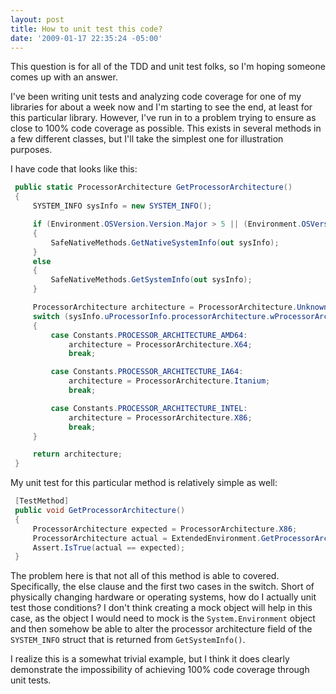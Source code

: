 ```yaml
---
layout: post
title: How to unit test this code?
date: '2009-01-17 22:35:24 -05:00'
---
```


This question is for all of the TDD and unit test folks, so I'm hoping someone comes up with an answer.

I've been writing unit tests and analyzing code coverage for one of my libraries for about a week now and I'm starting to see the end, at least for this particular library. However, I've run in to a problem trying to ensure as close to 100% code coverage as possible. This exists in several methods in a few different classes, but I'll take the simplest one for illustration purposes.

I have code that looks like this:

```csharp
 public static ProcessorArchitecture GetProcessorArchitecture()
 {
     SYSTEM_INFO sysInfo = new SYSTEM_INFO();

     if (Environment.OSVersion.Version.Major > 5 || (Environment.OSVersion.Version.Major == 5 && Environment.OSVersion.Version.Minor >= 1))
     {
         SafeNativeMethods.GetNativeSystemInfo(out sysInfo);
     }
     else
     {
         SafeNativeMethods.GetSystemInfo(out sysInfo);
     }

     ProcessorArchitecture architecture = ProcessorArchitecture.Unknown;
     switch (sysInfo.uProcessorInfo.processorArchitecture.wProcessorArchitecture)
     {
         case Constants.PROCESSOR_ARCHITECTURE_AMD64:
             architecture = ProcessorArchitecture.X64;
             break;

         case Constants.PROCESSOR_ARCHITECTURE_IA64:
             architecture = ProcessorArchitecture.Itanium;
             break;

         case Constants.PROCESSOR_ARCHITECTURE_INTEL:
             architecture = ProcessorArchitecture.X86;
             break;
     }

     return architecture;
 }

```

My unit test for this particular method is relatively simple as well:

```csharp
 [TestMethod]
 public void GetProcessorArchitecture()
 {
     ProcessorArchitecture expected = ProcessorArchitecture.X86;
     ProcessorArchitecture actual = ExtendedEnvironment.GetProcessorArchitecture();
     Assert.IsTrue(actual == expected);
 }
```

The problem here is that not all of this method is able to covered. Specifically, the else clause and the first two cases in the switch. Short of physically changing hardware or operating systems, how do I actually unit test those conditions? I don't think creating a mock object will help in this case, as the object I would need to mock is the `System.Environment` object and then somehow be able to alter the processor architecture field of the `SYSTEM_INFO` struct that is returned from `GetSystemInfo()`.

I realize this is a somewhat trivial example, but I think it does clearly demonstrate the impossibility of achieving 100% code coverage through unit tests.
